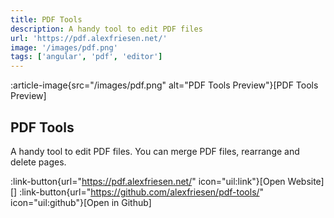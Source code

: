 ```yaml
---
title: PDF Tools
description: A handy tool to edit PDF files
url: 'https://pdf.alexfriesen.net/'
image: '/images/pdf.png'
tags: ['angular', 'pdf', 'editor']
---
```


:article-image{src="/images/pdf.png" alt="PDF Tools Preview"}[PDF Tools Preview]

## PDF Tools

A handy tool to edit PDF files. You can merge PDF files, rearrange and delete pages.

:link-button{url="https://pdf.alexfriesen.net/" icon="uil:link"}[Open Website]
[]
:link-button{url="https://github.com/alexfriesen/pdf-tools/" icon="uil:github"}[Open in Github]
